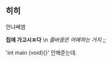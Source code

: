 ## 히히
안냐쎄염

**집에 가고시ㅍ다**
\n *줄바꿈은 어예하는 거지 ;;*

'int main (void){}' 안해준는데. 


<!--
**cococ0603/cococ0603** is a ✨ _special_ ✨ repository because its `README.md` (this file) appears on your GitHub profile.

Here are some ideas to get you started:
- 🔭 I’m currently working on ...
- 🌱 I’m currently learning ...
- 👯 I’m looking to collaborate on ...
- 🤔 I’m looking for help with ...
- 💬 Ask me about ...
- 📫 How to reach me: ...
- 😄 Pronouns: ...
- ⚡ Fun fact: ...
-->
